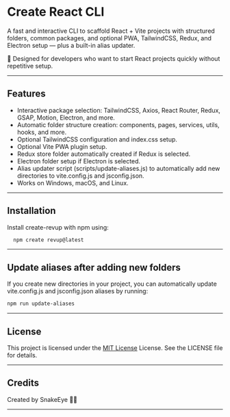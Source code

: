 # Create React CLI

A fast and interactive CLI to scaffold React + Vite projects with structured folders, common packages, and optional PWA, TailwindCSS, Redux, and Electron setup — plus a built-in alias updater.

🚀 Designed for developers who want to start React projects quickly without repetitive setup.

---

## Features

- Interactive package selection: TailwindCSS, Axios, React Router, Redux, GSAP, Motion, Electron, and more.
- Automatic folder structure creation: components, pages, services, utils, hooks, and more.
- Optional TailwindCSS configuration and index.css setup.
- Optional Vite PWA plugin setup.
- Redux store folder automatically created if Redux is selected.
- Electron folder setup if Electron is selected.
- Alias updater script (scripts/update-aliases.js) to automatically add new directories to vite.config.js and jsconfig.json.
- Works on Windows, macOS, and Linux.

---

## Installation

Install create-revup with npm using:

```bash
  npm create revup@latest
```

---

## Update aliases after adding new folders

If you create new directories in your project, you can automatically update vite.config.js and jsconfig.json aliases by running:

```bash
npm run update-aliases
```

---

## License

This project is licensed under the [MIT License](https://github.com/SnakeEyee/Revup/blob/main/LICENSE) License. See the LICENSE file for details.

---

## Credits

Created by SnakeEye 👨‍💻

---
